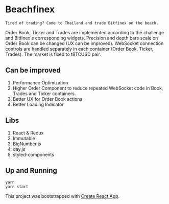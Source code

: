 # Beachfinex

`Tired of trading? Come to Thailand and trade Bitfinex on the beach.`

Order Book, Ticker and Trades are implemented according to the challenge and Bitfinex's corresponding widgets. Precision and depth bars scale on Order Book can be changed (UX can be improved). WebSocket connection controls are handled separately in each container (Order Book, Ticker, Trades). The market is fixed to tBTCUSD pair.

## Can be improved
1. Performance Optimization
1. Higher Order Component to reduce repeated WebSocket code in Book, Trades and Ticker containers.
1. Better UX for Order Book actions
1. Better Loading Indicator

## Libs
1. React & Redux
1. Immutable
1. BigNumber.js
1. day.js
1. styled-components

## Up and Running
  ```
  yarn
  yarn start
  ```

This project was bootstrapped with [Create React App](https://github.com/facebook/create-react-app).
